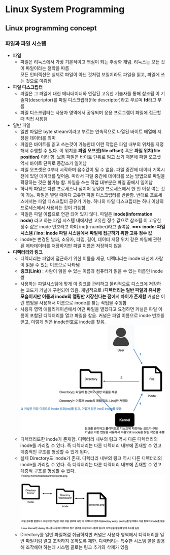 # Linux System Programming

## Linux programming concept
### 파일과 파일 시스템
- **파일**
  - 파일은 리눅스에서 가장 기본적이고 핵심이 되는 추상화 개념. 리눅스는 모든 것이 파일이라는 철학을 따름<br>
모든 인터렉션은 실제로 파일이 아닌 것처럼 보일지라도 파일을 읽고, 파일에 쓰는 것으로 이뤄짐<br>
- **파일 디스크립터**
  - 파일은 그 파일에 대한 메타데이터와 연결된 고유한 기술자를 통해 참조됨 이 기술자(descriptor)를 파일 디스크립터(file descriptor)라고 부르며 **fd**라고 부름
  - 파일 디스크립터는 사용자 영역에서 공유되며 응용 프로그램이 파일에 접근할 때 직접 사용됨
- 일반 파일
  - 일반 파일은 byte stream이라고 부르는 연속적으로 나열된 바이트 배열에 저장된 데이터를 의미
  - 파일은 바이트를 읽고 쓰는것이 가능한데 이런 작업은 파일 내부의 위치를 지정해서 수행할 수 있다. 이 위치를 **파일 오프셋(file offset)** 혹은 **파일 위치(file position)** 이라 함. 보통 파일은 바이트 단위로 읽고 쓰기 때문에 파일 오프셋 역시 바이트 단위로 증감소가 일어남
  - 파일 오프셋은 0부터 시작하며 음수값이 될 수 없음. 파일 중간에 데이터 기록시 전에 있던 데이터를 덮어씀. 따라서 파일 중간에 데이터를 쓰는 방법으로 파일을 확장하는 것은 불가능 함. 파일을 쓰는 작업 대부분은 파일 끝에서 일어남
  - 하나의 파일은 다른 프로세스나 심지어 동일한 프로세스에서 한 번 이상 여는 것이 가능. 파일은 열릴 때마다 고유한 파일 디스크립터를 반환함. 반대로 프로세스에서는 파일 디스크립터 공유가 가능. 하나의 파일 디스크립터는 하나 이상의 프로세스에서 사용되는 것이 가능함.
  - 파일은 파일 이름으로 연관 되어 있지 않다. 파일은 **inode(information node)** 라고 하는 파일 시스템 내에서만 고유한 정수 값으로 참조됨.이 고유한 정수 값은 inode 번호라고 하며 ino(i-number)라고 줄여씀. **==> inode: 파일 시스템 / ino: inode 파일 시스템에서 파일에 접근하기 위한 고유 정수 값**
  - inode는 변경된 날짜, 소유자, 타입, 길이, 데이터 저장 위치 같은 파일에 관련된 메타데이터를 저장하지만 파일 이름은 저장하지 않음
- **디렉터리와 링크**
  - 디렉터리는 파일에 접근하기 위한 이름을 제공, 디렉터리는 inode 대신에 사람이 읽을 수 있는 이름으로 나타냄
  - **링크(Link)** : 사람이 읽을 수 있는 이름과 컴퓨터가 읽을 수 있는 이름인 inode 쌍
  - 사용하는 파일시스템에 맞게 이 링크를 관리하고 물리적으로 디스크에 저장하는 코드가 커널에 구현되어 있음, 개념적으로 /**디렉터리는 일반 파일과 유사한 모습이지만 이름과 inode의 맵핑만 저장한다는 점에서 차이가 존재함** 커널은 이런 맵핑을 사용해서 이름으로 inode를 찾는 작업을 수행함
  - 사용자 영역 애플리케이션에서 어떤 파일을 열겠다고 요청하면 커널은 파일 이름이 포함된 디렉터리를 열고 파일을 찾음. 커널은 파일 이름으로 inode 번호를 얻고, 이렇게 얻은 inode번호로 inode를 찾음.
![fileAccessMethod_Image](./Images/fileAccessMethod.png)<br>
  -  디렉터리또한 inode가 존재함. 디렉터리 내부의 링크 역시 다른 디렉터리의 inode를 가리킬 수 있다. 즉 디렉터리는 다른 디렉터리 내부에 존재할 수 있고 계층적인 구조를 형성할 수 있게 된다.
  -  실제 Directory도 inode가 존재. 디렉터리 내부의 링크 역시 다른 디렉터리의 inode를 가리킬 수 있다. 즉 디렉터리는 다른 디렉터리 내부에 존재할 수 있고 계층적 구조를 형성할 수 있다.
![SearchingFilePath_Image](./Images/SearchingFilePath.png)<br>
  - Directory를 일반 파일처럼 취급하지만 커널은 사용자 영역에서 디렉터리를 일반 파일처럼 열고 조작하지 못하도록 제한. 디렉터리는 특수한 시스템 콜을 활용해 조작해야 하는데 시스템 콜로는 링크 추가와 삭제가 있음